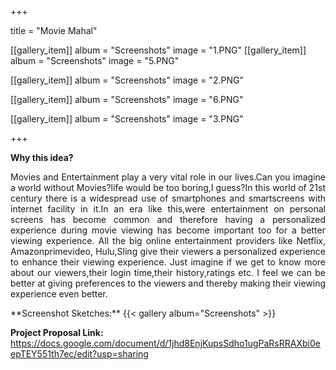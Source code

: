 +++


title = "Movie Mahal"


[[gallery_item]]
album = "Screenshots"
image = "1.PNG"
[[gallery_item]]
album = "Screenshots"
image = "5.PNG"

[[gallery_item]]
album = "Screenshots"
image = "2.PNG"

[[gallery_item]]
album = "Screenshots"
image = "6.PNG"

[[gallery_item]]
album = "Screenshots"
image = "3.PNG"


+++

**Why this idea?**
<p align="justify">Movies and Entertainment play a very vital role in our lives.Can you imagine a world without Movies?life would be too boring,I guess?In this world of 21st century there is a widespread use of smartphones and smartscreens with internet facility in it.In an era like this,were entertainment on personal screens has become common and therefore having a personalized experience during movie viewing has become important too for a better viewing experience. All the big online entertainment providers like Netflix, Amazonprimevideo, Hulu,Sling give their viewers a personalized experience to enhance their viewing experience. Just imagine if we get to know more about our viewers,their login time,their history,ratings etc. I feel we can be better at giving preferences to the viewers and thereby making their viewing experience even better. 

</p>
**Screenshot Sketches:**
{{< gallery album="Screenshots" >}}

**Project Proposal Link:**
https://docs.google.com/document/d/1jhd8EnjKupsSdho1ugPaRsRRAXbi0eepTEY551th7ec/edit?usp=sharing
